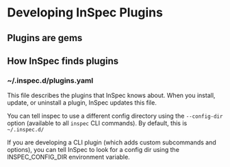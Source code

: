 # Developing InSpec Plugins

## Plugins are gems

## How InSpec finds plugins

### ~/.inspec.d/plugins.yaml

This file describes the plugins that InSpec knows about.  When you install, update, or uninstall a plugin, InSpec updates this file.

You can tell inspec to use a different config directory using the `--config-dir` option (available to all `inspec` CLI commands).  By default, this is `~/.inspec.d/`

If you are developing a CLI plugin (which adds custom subcommands and options), you can tell InSpec to look for a config dir using the INSPEC_CONFIG_DIR environment variable.

###